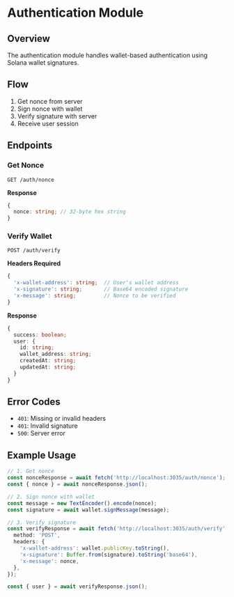# Authentication Module

## Overview

The authentication module handles wallet-based authentication using Solana wallet signatures.

## Flow

1. Get nonce from server
2. Sign nonce with wallet
3. Verify signature with server
4. Receive user session

## Endpoints

### Get Nonce

```http
GET /auth/nonce
```

**Response**

```typescript
{
  nonce: string; // 32-byte hex string
}
```

### Verify Wallet

```http
POST /auth/verify
```

**Headers Required**

```typescript
{
  'x-wallet-address': string;  // User's wallet address
  'x-signature': string;       // Base64 encoded signature
  'x-message': string;         // Nonce to be verified
}
```

**Response**

```typescript
{
  success: boolean;
  user: {
    id: string;
    wallet_address: string;
    createdAt: string;
    updatedAt: string;
  }
}
```

## Error Codes

- `401`: Missing or invalid headers
- `401`: Invalid signature
- `500`: Server error

## Example Usage

```typescript
// 1. Get nonce
const nonceResponse = await fetch('http://localhost:3035/auth/nonce');
const { nonce } = await nonceResponse.json();

// 2. Sign nonce with wallet
const message = new TextEncoder().encode(nonce);
const signature = await wallet.signMessage(message);

// 3. Verify signature
const verifyResponse = await fetch('http://localhost:3035/auth/verify', {
  method: 'POST',
  headers: {
    'x-wallet-address': wallet.publicKey.toString(),
    'x-signature': Buffer.from(signature).toString('base64'),
    'x-message': nonce,
  },
});

const { user } = await verifyResponse.json();
```
